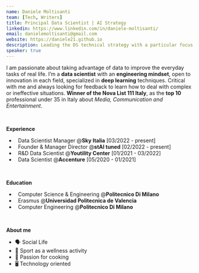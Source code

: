 ```yaml
---
name: Daniele Moltisanti
team: [Tech, Writers]
title: Principal Data Scientist | AI Strategy 
linkedin: https://www.linkedin.com/in/daniele-moltisanti/
email: danielemoltisanti@gmail.com
website: https://daniele21.github.io
description: Leading the DS technical strategy with a particular focus on GenAI & NLP. I design tailored solutions to real business problems, involve stakeholders early, explain trade-offs in plain language, and supervise delivery from PoC to production.
speaker: true
---
```


I am passionate about taking advantage of data to improve the everyday tasks of real life. I’m a **data scientist** with an **engineering mindset**, open to innovation in each field, specialized in **deep learning** techniques. Critical with me and always looking for feedback to learn how to deal with complex or ineffective situations. **Winner of the Nova List 111 Italy**, as the **top 10** professional under 35 in Italy about *Media, Communication and Entertainment*.

<br />

**Experience**

- &nbsp; Data Scientist Manager @**Sky Italia**		[03/2022 - present]
- &nbsp; Founder & Manager Director @**stAI tuned**	[02/2022 - present]
- &nbsp; R&D Data Scientist @**Youtility Center**	[01/2021 - 03/2022]
- &nbsp; Data Scientist @**Accenture**			[05/2020 - 01/2021]

<br />

**Education**
- &nbsp; Computer Science & Engineering @**Politecnico Di Milano**
- &nbsp; Erasmus @**Universidad Politecnica de Valencia**
- &nbsp; Computer Engineering  @**Politecnico Di Milano**

<br />

**About me**
- 🗣️ Social Life
- 🏀 Sport as a wellness activity
- 🍲 Passion for cooking
- 🖥️ Technology oriented

